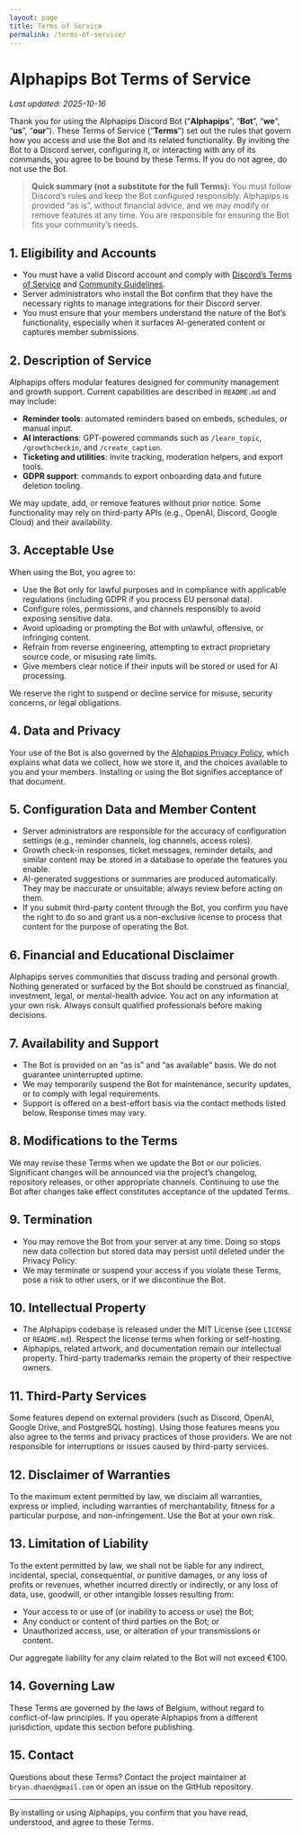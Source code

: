 ```yaml
---
layout: page
title: Terms of Service
permalink: /terms-of-service/
---
```


# Alphapips Bot Terms of Service

_Last updated: 2025-10-16_

Thank you for using the Alphapips Discord Bot (“**Alphapips**”, “**Bot**”, “**we**”, “**us**”, “**our**”). These Terms of Service (“**Terms**”) set out the rules that govern how you access and use the Bot and its related functionality. By inviting the Bot to a Discord server, configuring it, or interacting with any of its commands, you agree to be bound by these Terms. If you do not agree, do not use the Bot.

> **Quick summary (not a substitute for the full Terms):** You must follow Discord’s rules and keep the Bot configured responsibly. Alphapips is provided “as is”, without financial advice, and we may modify or remove features at any time. You are responsible for ensuring the Bot fits your community’s needs.

## 1. Eligibility and Accounts

- You must have a valid Discord account and comply with [Discord’s Terms of Service](https://discord.com/terms) and [Community Guidelines](https://discord.com/guidelines).
- Server administrators who install the Bot confirm that they have the necessary rights to manage integrations for their Discord server.
- You must ensure that your members understand the nature of the Bot’s functionality, especially when it surfaces AI-generated content or captures member submissions.

## 2. Description of Service

Alphapips offers modular features designed for community management and growth support. Current capabilities are described in `README.md` and may include:

- **Reminder tools**: automated reminders based on embeds, schedules, or manual input.
- **AI interactions**: GPT-powered commands such as `/learn_topic`, `/growthcheckin`, and `/create_caption`.
- **Ticketing and utilities**: invite tracking, moderation helpers, and export tools.
- **GDPR support**: commands to export onboarding data and future deletion tooling.

We may update, add, or remove features without prior notice. Some functionality may rely on third-party APIs (e.g., OpenAI, Discord, Google Cloud) and their availability.

## 3. Acceptable Use

When using the Bot, you agree to:

- Use the Bot only for lawful purposes and in compliance with applicable regulations (including GDPR if you process EU personal data).
- Configure roles, permissions, and channels responsibly to avoid exposing sensitive data.
- Avoid uploading or prompting the Bot with unlawful, offensive, or infringing content.
- Refrain from reverse engineering, attempting to extract proprietary source code, or misusing rate limits.
- Give members clear notice if their inputs will be stored or used for AI processing.

We reserve the right to suspend or decline service for misuse, security concerns, or legal obligations.

## 4. Data and Privacy

Your use of the Bot is also governed by the [Alphapips Privacy Policy](./privacy-policy.md), which explains what data we collect, how we store it, and the choices available to you and your members. Installing or using the Bot signifies acceptance of that document.

## 5. Configuration Data and Member Content

- Server administrators are responsible for the accuracy of configuration settings (e.g., reminder channels, log channels, access roles).
- Growth check-in responses, ticket messages, reminder details, and similar content may be stored in a database to operate the features you enable.
- AI-generated suggestions or summaries are produced automatically. They may be inaccurate or unsuitable; always review before acting on them.
- If you submit third-party content through the Bot, you confirm you have the right to do so and grant us a non-exclusive license to process that content for the purpose of operating the Bot.

## 6. Financial and Educational Disclaimer

Alphapips serves communities that discuss trading and personal growth. Nothing generated or surfaced by the Bot should be construed as financial, investment, legal, or mental-health advice. You act on any information at your own risk. Always consult qualified professionals before making decisions.

## 7. Availability and Support

- The Bot is provided on an “as is” and “as available” basis. We do not guarantee uninterrupted uptime.
- We may temporarily suspend the Bot for maintenance, security updates, or to comply with legal requirements.
- Support is offered on a best-effort basis via the contact methods listed below. Response times may vary.

## 8. Modifications to the Terms

We may revise these Terms when we update the Bot or our policies. Significant changes will be announced via the project’s changelog, repository releases, or other appropriate channels. Continuing to use the Bot after changes take effect constitutes acceptance of the updated Terms.

## 9. Termination

- You may remove the Bot from your server at any time. Doing so stops new data collection but stored data may persist until deleted under the Privacy Policy.
- We may terminate or suspend your access if you violate these Terms, pose a risk to other users, or if we discontinue the Bot.

## 10. Intellectual Property

- The Alphapips codebase is released under the MIT License (see `LICENSE` or `README.md`). Respect the license terms when forking or self-hosting.
- Alphapips, related artwork, and documentation remain our intellectual property. Third-party trademarks remain the property of their respective owners.

## 11. Third-Party Services

Some features depend on external providers (such as Discord, OpenAI, Google Drive, and PostgreSQL hosting). Using those features means you also agree to the terms and privacy practices of those providers. We are not responsible for interruptions or issues caused by third-party services.

## 12. Disclaimer of Warranties

To the maximum extent permitted by law, we disclaim all warranties, express or implied, including warranties of merchantability, fitness for a particular purpose, and non-infringement. Use the Bot at your own risk.

## 13. Limitation of Liability

To the extent permitted by law, we shall not be liable for any indirect, incidental, special, consequential, or punitive damages, or any loss of profits or revenues, whether incurred directly or indirectly, or any loss of data, use, goodwill, or other intangible losses resulting from:

- Your access to or use of (or inability to access or use) the Bot;
- Any conduct or content of third parties on the Bot; or
- Unauthorized access, use, or alteration of your transmissions or content.

Our aggregate liability for any claim related to the Bot will not exceed €100.

## 14. Governing Law

These Terms are governed by the laws of Belgium, without regard to conflict-of-law principles. If you operate Alphapips from a different jurisdiction, update this section before publishing.

## 15. Contact

Questions about these Terms? Contact the project maintainer at `bryan.dhaen@gmail.com` or open an issue on the GitHub repository.

---

By installing or using Alphapips, you confirm that you have read, understood, and agree to these Terms.
